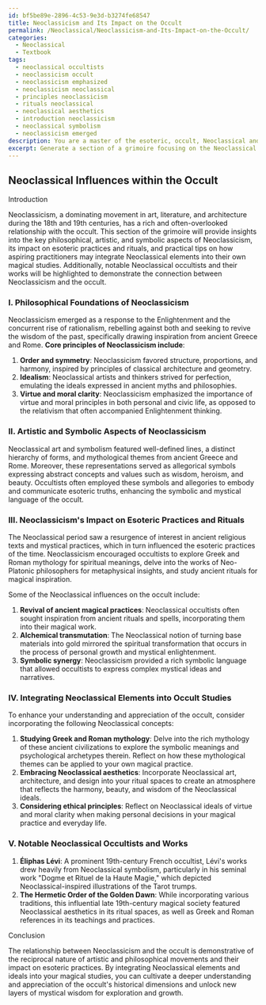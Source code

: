 ```yaml
---
id: bf5be89e-2896-4c53-9e3d-b3274fe68547
title: Neoclassicism and Its Impact on the Occult
permalink: /Neoclassical/Neoclassicism-and-Its-Impact-on-the-Occult/
categories:
  - Neoclassical
  - Textbook
tags:
  - neoclassical occultists
  - neoclassicism occult
  - neoclassicism emphasized
  - neoclassicism neoclassical
  - principles neoclassicism
  - rituals neoclassical
  - neoclassical aesthetics
  - introduction neoclassicism
  - neoclassical symbolism
  - neoclassicism emerged
description: You are a master of the esoteric, occult, Neoclassical and education, you have written many textbooks on the subject in ways that provide students with rich and deep understanding of the subject. You are being asked to write textbook-like sections on a topic and you do it with full context, explainability, and reliability in accuracy to the true facts of the topic at hand, in a textbook style that a student would easily be able to learn from, in a rich, engaging, and contextual way. Always include relevant context (such as formulas and history), related concepts, and in a way that someone can gain deep insights from.
excerpt: Generate a section of a grimoire focusing on the Neoclassical influences within the occult. Discuss the key philosophical, artistic, and symbolic aspects of Neoclassicism, its impact on esoteric practices and rituals, and how individuals can integrate Neoclassical elements into their own occult studies for a deeper understanding and appreciation of the subject. Please also provide examples of notable Neoclassical occultists or works that showcase this connection.
---
```


## Neoclassical Influences within the Occult

Introduction

Neoclassicism, a dominating movement in art, literature, and architecture during the 18th and 19th centuries, has a rich and often-overlooked relationship with the occult. This section of the grimoire will provide insights into the key philosophical, artistic, and symbolic aspects of Neoclassicism, its impact on esoteric practices and rituals, and practical tips on how aspiring practitioners may integrate Neoclassical elements into their own magical studies. Additionally, notable Neoclassical occultists and their works will be highlighted to demonstrate the connection between Neoclassicism and the occult.

### I. Philosophical Foundations of Neoclassicism

Neoclassicism emerged as a response to the Enlightenment and the concurrent rise of rationalism, rebelling against both and seeking to revive the wisdom of the past, specifically drawing inspiration from ancient Greece and Rome. **Core principles of Neoclassicism include**:

1. ****Order and symmetry****: Neoclassicism favored structure, proportions, and harmony, inspired by principles of classical architecture and geometry.
2. ****Idealism****: Neoclassical artists and thinkers strived for perfection, emulating the ideals expressed in ancient myths and philosophies.
3. ****Virtue and moral clarity****: Neoclassicism emphasized the importance of virtue and moral principles in both personal and civic life, as opposed to the relativism that often accompanied Enlightenment thinking.

### II. Artistic and Symbolic Aspects of Neoclassicism

Neoclassical art and symbolism featured well-defined lines, a distinct hierarchy of forms, and mythological themes from ancient Greece and Rome. Moreover, these representations served as allegorical symbols expressing abstract concepts and values such as wisdom, heroism, and beauty. Occultists often employed these symbols and allegories to embody and communicate esoteric truths, enhancing the symbolic and mystical language of the occult.

### III. Neoclassicism's Impact on Esoteric Practices and Rituals

The Neoclassical period saw a resurgence of interest in ancient religious texts and mystical practices, which in turn influenced the esoteric practices of the time. Neoclassicism encouraged occultists to explore Greek and Roman mythology for spiritual meanings, delve into the works of Neo-Platonic philosophers for metaphysical insights, and study ancient rituals for magical inspiration.

Some of the Neoclassical influences on the occult include:

1. ****Revival of ancient magical practices****: Neoclassical occultists often sought inspiration from ancient rituals and spells, incorporating them into their magical work.
2. ****Alchemical transmutation****: The Neoclassical notion of turning base materials into gold mirrored the spiritual transformation that occurs in the process of personal growth and mystical enlightenment.
3. ****Symbolic synergy****: Neoclassicism provided a rich symbolic language that allowed occultists to express complex mystical ideas and narratives.

### IV. Integrating Neoclassical Elements into Occult Studies

To enhance your understanding and appreciation of the occult, consider incorporating the following Neoclassical concepts:

1. ****Studying Greek and Roman mythology****: Delve into the rich mythology of these ancient civilizations to explore the symbolic meanings and psychological archetypes therein. Reflect on how these mythological themes can be applied to your own magical practice.
2. ****Embracing Neoclassical aesthetics****: Incorporate Neoclassical art, architecture, and design into your ritual spaces to create an atmosphere that reflects the harmony, beauty, and wisdom of the Neoclassical ideals.
3. ****Considering ethical principles****: Reflect on Neoclassical ideals of virtue and moral clarity when making personal decisions in your magical practice and everyday life.

### V. Notable Neoclassical Occultists and Works

1. ****Éliphas Lévi****: A prominent 19th-century French occultist, Lévi's works drew heavily from Neoclassical symbolism, particularly in his seminal work "Dogme et Rituel de la Haute Magie," which depicted Neoclassical-inspired illustrations of the Tarot trumps.
2. ****The Hermetic Order of the Golden Dawn****: While incorporating various traditions, this influential late 19th-century magical society featured Neoclassical aesthetics in its ritual spaces, as well as Greek and Roman references in its teachings and practices.

Conclusion

The relationship between Neoclassicism and the occult is demonstrative of the reciprocal nature of artistic and philosophical movements and their impact on esoteric practices. By integrating Neoclassical elements and ideals into your magical studies, you can cultivate a deeper understanding and appreciation of the occult's historical dimensions and unlock new layers of mystical wisdom for exploration and growth.
